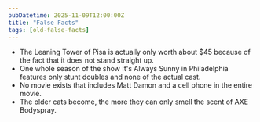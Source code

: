 ```yaml
---
pubDatetime: 2025-11-09T12:00:00Z
title: "False Facts"
tags: [old-false-facts]
---
```


- The Leaning Tower of Pisa is actually only worth about $45 because of the fact that it does not stand straight up.
- One whole season of the show It's Always Sunny in Philadelphia features only stunt doubles and none of the actual cast.
- No movie exists that includes Matt Damon and a cell phone in the entire movie.
- The older cats become, the more they can only smell the scent of AXE Bodyspray.
